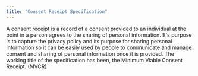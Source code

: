 ```yaml
---
title: "Consent Receipt Specification"
---
```


A consent receipt is a record of a consent provided to an individual at the point in a person agrees to the sharing of personal information.  It's purpose is to capture the privacy policy and its purpose for sharing personal information   so it can be  easily  used by people to communicate and manage consent and sharing of personal information once it is provided. 
The working title of the specification has been, the Minimum Viable Consent Receipt.  (MVCR)

